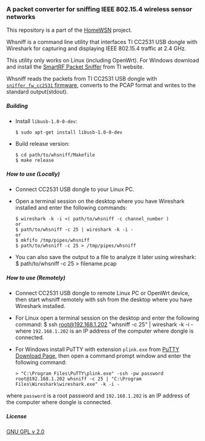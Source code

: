 ### A packet converter for sniffing IEEE 802.15.4 wireless sensor networks

This repository is a part of the [HomeWSN](http://homewsn.github.io) project.

Whsniff is a command line utility that interfaces TI CC2531 USB dongle with Wireshark for capturing and displaying IEEE 802.15.4 traffic at 2.4 GHz.

This utility only works on Linux (including OpenWrt). For Windows download and install the [SmartRF Packet Sniffer](http://www.ti.com/tool/packet-sniffer) from TI website.

Whsniff reads the packets from TI CC2531 USB dongle with [`sniffer_fw_cc2531` firmware](http://www.ti.com/tool/packet-sniffer), converts to the PCAP format and writes to the standard output(stdout).


##### Building

* Install `libusb-1.0-0-dev`:

      $ sudo apt-get install libusb-1.0-0-dev


* Build release version:

      $ cd path/to/whsniff/Makefile
      $ make release


##### How to use (Locally)

* Connect CC2531 USB dongle to your Linux PC.

* Open a terminal session on the desktop where you have Wireshark installed and enter the following commands:

      $ wireshark -k -i <( path/to/whsniff -c channel_number )
      or
      $ path/to/whsniff -c 25 | wireshark -k -i -
      or
      $ mkfifo /tmp/pipes/whsniff
      $ path/to/whsniff -c 25 > /tmp/pipes/whsniff

* You can also save the output to a file to analyze it later using wireshark:
      $ path/to/whsniff -c 25 > filename.pcap


##### How to use (Remotely)

* Connect CC2531 USB dongle to remote Linux PC or OpenWrt device, then start whsniff remotely with ssh from the desktop where you have Wireshark installed.

* For Linux open a terminal session on the desktop and enter the following command:
      $ ssh root@192.168.1.202 "whsniff -c 25" | wireshark -k -i -
where `192.168.1.202` is an IP address of the computer where dongle is connected.

* For Windows install PuTTY with extension `plink.exe` from [PuTTY Download Page](http://www.chiark.greenend.org.uk/~sgtatham/putty/download.html), then open a command prompt window and enter the following command:

      > "C:\Program Files\PuTTY\plink.exe" -ssh -pw password root@192.168.1.202 whsniff -c 25 | "C:\Program Files\Wireshark\wireshark.exe" -k -i -
where `password` is a root password and `192.168.1.202` is an IP address of the computer where dongle is connected.


##### License

[GNU GPL v 2.0](http://www.gnu.org/licenses/gpl-2.0.html)